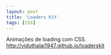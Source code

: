 ```yaml
---
layout: post
title: 'Loaders Kit'
tags: [CSS]
---
```


Animações de loading com CSS.<br>
<http://viduthalai1947.github.io/loaderskit>
